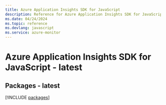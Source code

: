 ```yaml
---
title: Azure Application Insights SDK for JavaScript
description: Reference for Azure Application Insights SDK for JavaScript
ms.date: 04/24/2024
ms.topic: reference
ms.devlang: javascript
ms.service: azure-monitor
---
```

# Azure Application Insights SDK for JavaScript - latest
## Packages - latest
[!INCLUDE [packages](application-insights-index.md)]